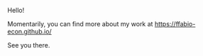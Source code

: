 Hello!

Momentarily, you can find more about my work at https://ffabio-econ.github.io/

See you there.
